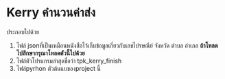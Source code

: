 # Kerry คำนวนค่าส่ง
ประกอบไปด้วย 
1. ไฟล์ jsonที่เป็นเหมือนหนังสือไว้เก็บข้อมูลเกี่ยวกับเลขไปรษณีย์ จังหวัด ตำบล อำเภอ **ถ้าโหลดไปสึกษากรุณาโหลดตัวนี้ไปด้วย**
2. ไฟล์ตัวโปรแกรมล่าสุดชื่อว่า tpk_kerry_finish
3. ไฟล์pyrhon ตัวต้นแบของproject นี้
